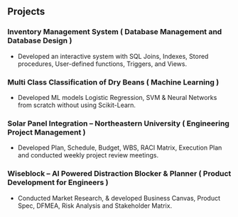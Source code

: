 ## Projects
### Inventory Management System ( Database Management and Database Design )
-	Developed an interactive system with SQL Joins, Indexes, Stored procedures, User-defined functions, Triggers, and Views.

### Multi Class Classification of Dry Beans ( Machine Learning ) 
-	Developed ML models Logistic Regression, SVM & Neural Networks from scratch without using Scikit-Learn. 

### Solar Panel Integration – Northeastern University ( Engineering Project Management ) 
-	Developed Plan, Schedule, Budget, WBS, RACI Matrix, Execution Plan and conducted weekly project review meetings.

### Wiseblock – AI Powered Distraction Blocker & Planner ( Product Development for Engineers ) 
-	Conducted Market Research, & developed Business Canvas, Product Spec, DFMEA, Risk Analysis and Stakeholder Matrix.

